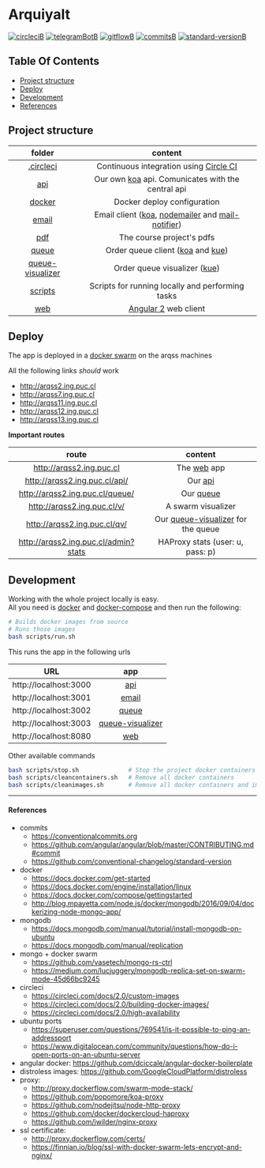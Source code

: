 # Arquiyalt

[![circleciB]][circleciL]
[![telegramBotB]][telegramBotL]
[![gitflowB]][gitflowL]
[![commitsB]][commitsL]
[![standard-versionB]][standard-versionL]

## Table Of Contents

- [Project structure](#project-structure)
- [Deploy](#deploy)
- [Development](#development)
- [References](#references)

## Project structure

|folder|content|
|:----:|:-----:|
|[.circleci](.circleci)|Continuous integration using [Circle CI](https://circleci.com/gh/negebauer/IIC2173-Arqui)|
|[api]|Our own [koa] api. Comunicates with the central api|
|[docker]|Docker deploy configuration|
|[email]|Email client ([koa], [nodemailer] and [mail-notifier])|
|[pdf]|The course project's pdfs|
|[queue]|Order queue client ([koa] and [kue])|
|[queue-visualizer]|Order queue visualizer ([kue])|
|[scripts]|Scripts for running locally and performing tasks|
|[web]|[Angular 2](https://angular.io) web client|

[api]:api
[docker]:docker
[email]:email
[pdf]:pdf
[queue]:queue
[queue-visualizer]:queue-visualizer
[scripts]:scripts
[web]:web

[koa]:http://koajs.com
[kue]:http://automattic.github.io/kue/
[nodemailer]:https://nodemailer.com/about/
[mail-notifier]:https://github.com/jcreigno/nodejs-mail-notifier

## Deploy

The app is deployed in a [docker swarm] on the arqss machines

All the following links _should_ work

- http://arqss2.ing.puc.cl
- http://arqss7.ing.puc.cl
- http://arqss11.ing.puc.cl
- http://arqss12.ing.puc.cl
- http://arqss13.ing.puc.cl

[docker swarm]:https://docs.docker.com/engine/swarm

**Important routes**

|route|content|
|:-:|:-:|
|http://arqss2.ing.puc.cl |The [web] app|
|http://arqss2.ing.puc.cl/api/ |Our [api]|
|http://arqss2.ing.puc.cl/queue/ |Our [queue]|
|http://arqss2.ing.puc.cl/v/ |A swarm visualizer|
|http://arqss2.ing.puc.cl/qv/ |Our [queue-visualizer] for the queue|
|http://arqss2.ing.puc.cl/admin?stats |HAProxy stats (user: u, pass: p)|

## Development

Working with the whole project locally is easy.  
All you need is [docker] and [docker-compose] and then run the following:

```bash
# Builds docker images from source
# Runs those images
bash scripts/run.sh
```

This runs the app in the following urls

|URL|app|
|:-:|:-:|
|http://localhost:3000|[api]|
|http://localhost:3001|[email]|
|http://localhost:3002|[queue]|
|http://localhost:3003|[queue-visualizer]|
|http://localhost:8080|[web]|

Other available commands

```bash
bash scripts/stop.sh              # Stop the project docker containers
bash scripts/cleancontainers.sh   # Remove all docker containers
bash scripts/cleanimages.sh       # Remove all docker containers and images
```

[docker]:https://www.docker.com
[docker-compose]:https://docs.docker.com/compose/

***

#### References

- commits
  - https://conventionalcommits.org
  - https://github.com/angular/angular/blob/master/CONTRIBUTING.md#commit
  - https://github.com/conventional-changelog/standard-version
- docker
  - https://docs.docker.com/get-started
  - https://docs.docker.com/engine/installation/linux
  - https://docs.docker.com/compose/gettingstarted
  - http://blog.mpayetta.com/node.js/docker/mongodb/2016/09/04/dockerizing-node-mongo-app/
- mongodb
  - https://docs.mongodb.com/manual/tutorial/install-mongodb-on-ubuntu
  - https://docs.mongodb.com/manual/replication
- mongo + docker swarm
   - https://github.com/vasetech/mongo-rs-ctrl
   - https://medium.com/lucjuggery/mongodb-replica-set-on-swarm-mode-45d66bc9245
- circleci
  - https://circleci.com/docs/2.0/custom-images
  - https://circleci.com/docs/2.0/building-docker-images/
  - https://circleci.com/docs/2.0/high-availability
- ubuntu ports
  - https://superuser.com/questions/769541/is-it-possible-to-ping-an-addressport
  - https://www.digitalocean.com/community/questions/how-do-i-open-ports-on-an-ubuntu-server
- angular docker: https://github.com/dciccale/angular-docker-boilerplate
- distroless images: https://github.com/GoogleCloudPlatform/distroless
- proxy:
  - http://proxy.dockerflow.com/swarm-mode-stack/
  - https://github.com/popomore/koa-proxy
  - https://github.com/nodejitsu/node-http-proxy
  - https://github.com/docker/dockercloud-haproxy
  - https://github.com/jwilder/nginx-proxy
- ssl certificate:
  - http://proxy.dockerflow.com/certs/
  - https://finnian.io/blog/ssl-with-docker-swarm-lets-encrypt-and-nginx/

<!-- Badges -->

[circleciL]:https://circleci.com/gh/negebauer/IIC2173-Arqui
[circleciB]:https://circleci.com/gh/negebauer/IIC2173-Arqui/tree/master.svg?style=svg&circle-token=13d482e124498647c8fd561b476976d460b175f4

[gitflowL]:https://datasift.github.io/gitflow/IntroducingGitFlow.html
[gitflowB]:https://img.shields.io/badge/git-flow-brightgreen.svg

[commitsL]:https://conventionalcommits.org
[commitsB]:https://img.shields.io/badge/commits-conventional%20commits-blue.svg

[standard-versionL]:https://github.com/conventional-changelog/standard-version
[standard-versionB]:https://img.shields.io/badge/version-standar%20version-blue.svg

[telegramBotL]:t.me/iic2173_arqui_g1_bot
[telegramBotB]:https://img.shields.io/badge/%20-bot-blue.svg?logo=telegram&style=social
